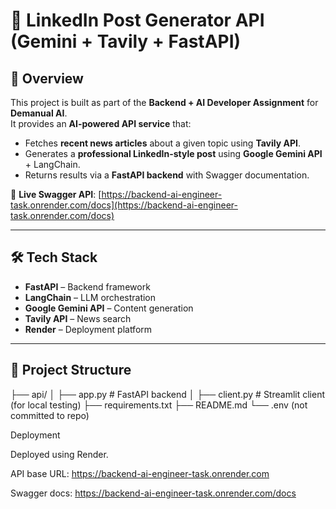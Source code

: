 # 📘 LinkedIn Post Generator API (Gemini + Tavily + FastAPI)

## 🚀 Overview
This project is built as part of the **Backend + AI Developer Assignment** for **Demanual AI**.  
It provides an **AI-powered API service** that:  
- Fetches **recent news articles** about a given topic using **Tavily API**.  
- Generates a **professional LinkedIn-style post** using **Google Gemini API** + LangChain.  
- Returns results via a **FastAPI backend** with Swagger documentation.  

🔗 **Live Swagger API**: [https://backend-ai-engineer-task.onrender.com/docs](https://backend-ai-engineer-task.onrender.com/docs)  

---

## 🛠️ Tech Stack
- **FastAPI** – Backend framework  
- **LangChain** – LLM orchestration  
- **Google Gemini API** – Content generation  
- **Tavily API** – News search  
- **Render** – Deployment platform  

---

## 📂 Project Structure
├── api/
│ ├── app.py # FastAPI backend
│ ├── client.py # Streamlit client (for local testing)
├── requirements.txt
├── README.md
└── .env (not committed to repo)


Deployment

Deployed using Render.

API base URL: https://backend-ai-engineer-task.onrender.com

Swagger docs: https://backend-ai-engineer-task.onrender.com/docs
